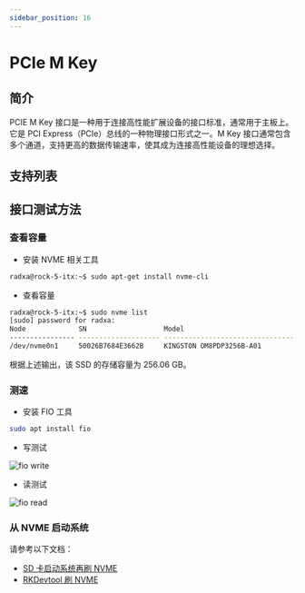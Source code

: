 ```yaml
---
sidebar_position: 16
---
```


# PCIe M Key

## 简介

PCIE M Key 接口是一种用于连接高性能扩展设备的接口标准，通常用于主板上。它是 PCI Express（PCIe）总线的一种物理接口形式之一。M Key 接口通常包含多个通道，支持更高的数据传输速率，使其成为连接高性能设备的理想选择。

## 支持列表

<!-- ROCK 5 ITX 理论上支持市面上常见的 SSD, 以下是 Radxa 团队测试过的： -->

## 接口测试方法

### 查看容量

- 安装 NVME 相关工具

```bash
radxa@rock-5-itx:~$ sudo apt-get install nvme-cli
```

- 查看容量

```bash
radxa@rock-5-itx:~$ sudo nvme list
[sudo] password for radxa:
Node             SN                   Model                                    Namespace Usage                      Format           FW Rev
---------------- -------------------- ---------------------------------------- --------- -------------------------- ---------------- --------
/dev/nvme0n1     50026B7684E3662B     KINGSTON OM8PDP3256B-A01                 1         256.06  GB / 256.06  GB    512   B +  0 B   EDFK0S03
```

根据上述输出，该 SSD 的存储容量为 256.06 GB。

### 测速

- 安装 FIO 工具

```bash
sudo apt install fio
```

- 写测试

<img src="/img/rock5itx/interface_usage/fio-write.webp" alt="fio write" />

- 读测试

<img src="/img/rock5itx/interface_usage/fio-read.webp" alt="fio read" />

### 从 NVME 启动系统

请参考以下文档：

- <a href="../install-os/nvme" alt="d" >SD 卡启动系统再刷 NVME </a>
- <a href="../../low-level-dev/maskrom/windows#pcie-m2-ssd">RKDevtool 刷 NVME </a>
